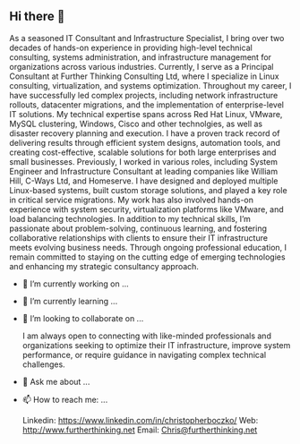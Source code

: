## Hi there 👋

As a seasoned IT Consultant and Infrastructure Specialist, I bring over two decades of hands-on experience in providing high-level technical consulting, systems administration, and infrastructure management for organizations across various industries. Currently, I serve as a Principal Consultant at Further Thinking Consulting Ltd, where I specialize in Linux consulting, virtualization, and systems optimization.
Throughout my career, I have successfully led complex projects, including network infrastructure rollouts, datacenter migrations, and the implementation of enterprise-level IT solutions. My technical expertise spans across Red Hat Linux, VMware, MySQL clustering, Windows, Cisco and other technolgies, as well as disaster recovery planning and execution. I have a proven track record of delivering results through efficient system designs, automation tools, and creating cost-effective, scalable solutions for both large enterprises and small businesses.
Previously, I worked in various roles, including System Engineer and Infrastructure Consultant at leading companies like William Hill, C-Ways Ltd, and Homeserve. I have designed and deployed multiple Linux-based systems, built custom storage solutions, and played a key role in critical service migrations. My work has also involved hands-on experience with system security, virtualization platforms like VMware, and load balancing technologies.
In addition to my technical skills, I’m passionate about problem-solving, continuous learning, and fostering collaborative relationships with clients to ensure their IT infrastructure meets evolving business needs. Through ongoing professional education, I remain committed to staying on the cutting edge of emerging technologies and enhancing my strategic consultancy approach.
  
- 🔭 I’m currently working on ...

- 🌱 I’m currently learning ...
  
- 👯 I’m looking to collaborate on ...

  I am always open to connecting with like-minded professionals and organizations seeking to optimize their IT infrastructure, improve system performance, or require guidance in navigating complex technical challenges.
  
- 💬 Ask me about ...
  
- 📫 How to reach me: ...

  Linkedin: https://www.linkedin.com/in/christopherboczko/
  Web: http://www.furtherthinking.net
  Email: Chris@furtherthinking.net
  


<!--
**admgecko/admgecko** is a ✨ _special_ ✨ repository because its `README.md` (this file) appears on your GitHub profile.

Here are some ideas to get you started:

- 🔭 I’m currently working on ...
- 🌱 I’m currently learning ...
- 👯 I’m looking to collaborate on ...
- 🤔 I’m looking for help with ...
- 💬 Ask me about ...
- 📫 How to reach me: ...
- 😄 Pronouns: ...
- ⚡ Fun fact: ...
-->

